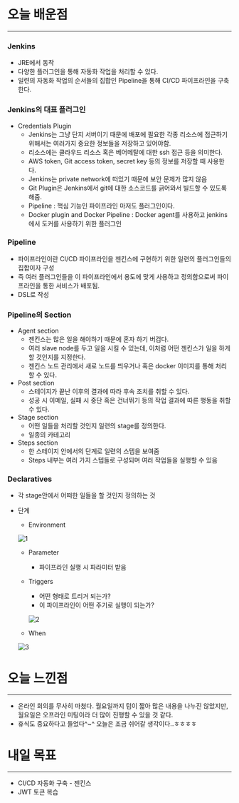 # 오늘 배운점

---

### Jenkins

- JRE에서 동작
- 다양한 플러그인을 통해 자동화 작업을 처리할 수 있다.
- 일련의 자동화 작업의 순서들의 집합인 Pipeline을 통해 CI/CD 파이프라인을 구축한다.

### Jenkins의 대표 플러그인

- Credentials Plugin
    - Jenkins는 그냥 단지 서버이기 때문에 배포에 필요한 각종 리소스에 접근하기 위해서는 여러가지 중요한 정보들을 저장하고 있어야함.
    - 리소스에는 클라우드 리소스 혹은 베어메탈에 대한 ssh 접근 등을 의미한다.
    - AWS token, Git access token, secret key 등의 정보를 저장할 때 사용한다.
    - Jenkins는 private network에 떠있기 때문에 보안 문제가 많지 않음
    - Git Plugin은 Jenkins에서 git에 대한 소스코드를 긁어와서 빌드할 수 있도록 해줌.
    - Pipeline : 핵심 기능인 파이프라인 마저도 플러그인이다.
    - Docker plugin and Docker Pipeline : Docker agent를 사용하고 jenkins에서 도커를 사용하기 위한 플러그인

### Pipeline

- 파이프라인이란 CI/CD 파이프라인을 젠킨스에 구현하기 위한 일련의 플러그인들의 집합이자 구성
- 즉 여러 플러그인들을 이 파이프라인에서 용도에 맞게 사용하고 정의함으로써 파이프라인을 통한 서비스가 배포됨.
- DSL로 작성

### Pipeline의 Section

- Agent section
    - 젠킨스는 많은 일을 해야하기 때문에 혼자 하기 버겁다.
    - 여러 slave node를 두고 일을 시킬 수 있는데, 이처럼 어떤 젠킨스가 일을 하게 할 것인지를 지정한다.
    - 젠킨스 노드 관리에서 새로 노드를 띄우거나 혹은 docker 이미지를 통해 처리할 수 있다.
- Post section
    - 스테이지가 끝난 이후의 결과에 따라 후속 조치를 취할 수 있다.
    - 성공 시 이메일, 실패 시 중단 혹은 건너뛰기 등의 작업 결과에 따른 행동을 취할 수 있다.
- Stage section
    - 어떤 일들을 처리할 것인지 일련의 stage를 정의한다.
    - 일종의 카테고리
- Steps section
    - 한 스테이지 안에서의 단계로 일련의 스텝을 보여줌
    - Steps 내부는 여러 가지 스텝들로 구성되며 여러 작업들을 실행할 수 있음

### Declaratives

- 각 stage안에서 어떠한 일들을 할 것인지 정의하는 것
- 단계
    - Environment
    
    ![1](https://user-images.githubusercontent.com/79312551/180591605-705ba1ce-0c9d-4489-b799-65c3c810b172.png)

    - Parameter
        - 파이프라인 실행 시 파라미터 받음
    - Triggers
        - 어떤 형태로 트리거 되는가?
        - 이 파이프라인이 어떤 주기로 실행이 되는가?
        
        ![2](https://user-images.githubusercontent.com/79312551/180591608-c4db6af8-f65c-4e28-8ec8-f677d8f8529f.png)

    - When
    
    ![3](https://user-images.githubusercontent.com/79312551/180591612-4a3a4235-4806-4f0a-bb81-823ad653b3ed.png)


# 오늘 느낀점

---

- 온라인 회의를 무사히 마쳤다. 월요일까지 텀이 짧아 많은 내용을 나누진 않았지만, 월요일은 오프라인 미팅이라 더 많이 진행할 수 있을 것 같다.
- 휴식도 중요하다고 들었다^~^ 오늘은 조금 쉬어갈 생각이다..ㅎㅎㅎㅎ

# 내일 목표

---

- CI/CD 자동화 구축 - 젠킨스
- JWT 토큰 복습
